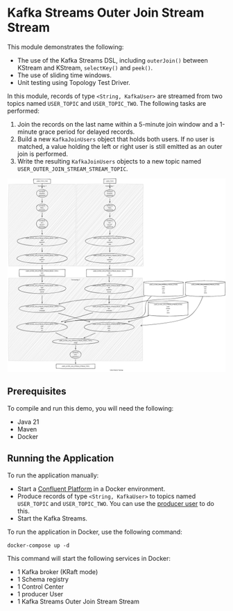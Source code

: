 # Kafka Streams Outer Join Stream Stream

This module demonstrates the following:

- The use of the Kafka Streams DSL, including `outerJoin()` between KStream and KStream, `selectKey()` and `peek()`.
- The use of sliding time windows.
- Unit testing using Topology Test Driver.

In this module, records of type `<String, KafkaUser>` are streamed from two topics named `USER_TOPIC`
and `USER_TOPIC_TWO`.
The following tasks are performed:

1. Join the records on the last name within a 5-minute join window and a 1-minute grace period for delayed records.
2. Build a new `KafkaJoinUsers` object that holds both users. If no user is matched, a value holding the left or
   right user is still emitted as an outer join is performed.
3. Write the resulting `KafkaJoinUsers` objects to a new topic named `USER_OUTER_JOIN_STREAM_STREAM_TOPIC`.

![topology.png](topology.png)

## Prerequisites

To compile and run this demo, you will need the following:

- Java 21
- Maven
- Docker

## Running the Application

To run the application manually:

- Start a [Confluent Platform](https://docs.confluent.io/platform/current/quickstart/ce-docker-quickstart.html#step-1-download-and-start-cp) in a Docker environment.
- Produce records of type `<String, KafkaUser>` to topics named `USER_TOPIC` and `USER_TOPIC_TWO`. You can use the [producer user](../specific-producers/kafka-streams-producer-user) to do this.
- Start the Kafka Streams.

To run the application in Docker, use the following command:

```console
docker-compose up -d
```

This command will start the following services in Docker:

- 1 Kafka broker (KRaft mode)
- 1 Schema registry
- 1 Control Center
- 1 producer User
- 1 Kafka Streams Outer Join Stream Stream
